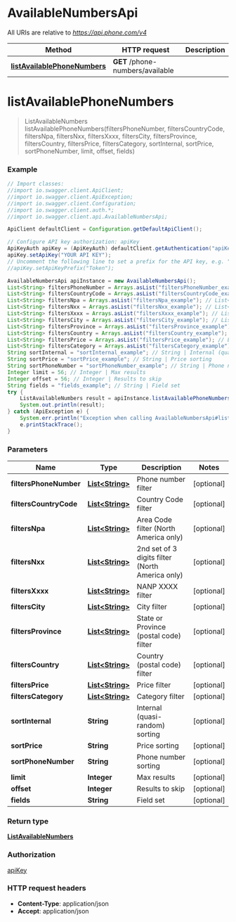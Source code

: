 # AvailableNumbersApi

All URIs are relative to *https://api.phone.com/v4*

Method | HTTP request | Description
------------- | ------------- | -------------
[**listAvailablePhoneNumbers**](AvailableNumbersApi.md#listAvailablePhoneNumbers) | **GET** /phone-numbers/available | 


<a name="listAvailablePhoneNumbers"></a>
# **listAvailablePhoneNumbers**
> ListAvailableNumbers listAvailablePhoneNumbers(filtersPhoneNumber, filtersCountryCode, filtersNpa, filtersNxx, filtersXxxx, filtersCity, filtersProvince, filtersCountry, filtersPrice, filtersCategory, sortInternal, sortPrice, sortPhoneNumber, limit, offset, fields)





### Example
```java
// Import classes:
//import io.swagger.client.ApiClient;
//import io.swagger.client.ApiException;
//import io.swagger.client.Configuration;
//import io.swagger.client.auth.*;
//import io.swagger.client.api.AvailableNumbersApi;

ApiClient defaultClient = Configuration.getDefaultApiClient();

// Configure API key authorization: apiKey
ApiKeyAuth apiKey = (ApiKeyAuth) defaultClient.getAuthentication("apiKey");
apiKey.setApiKey("YOUR API KEY");
// Uncomment the following line to set a prefix for the API key, e.g. "Token" (defaults to null)
//apiKey.setApiKeyPrefix("Token");

AvailableNumbersApi apiInstance = new AvailableNumbersApi();
List<String> filtersPhoneNumber = Arrays.asList("filtersPhoneNumber_example"); // List<String> | Phone number filter
List<String> filtersCountryCode = Arrays.asList("filtersCountryCode_example"); // List<String> | Country Code filter
List<String> filtersNpa = Arrays.asList("filtersNpa_example"); // List<String> | Area Code filter (North America only)
List<String> filtersNxx = Arrays.asList("filtersNxx_example"); // List<String> | 2nd set of 3 digits filter (North America only)
List<String> filtersXxxx = Arrays.asList("filtersXxxx_example"); // List<String> | NANP XXXX filter
List<String> filtersCity = Arrays.asList("filtersCity_example"); // List<String> | City filter
List<String> filtersProvince = Arrays.asList("filtersProvince_example"); // List<String> | State or Province (postal code) filter
List<String> filtersCountry = Arrays.asList("filtersCountry_example"); // List<String> | Country (postal code) filter
List<String> filtersPrice = Arrays.asList("filtersPrice_example"); // List<String> | Price filter
List<String> filtersCategory = Arrays.asList("filtersCategory_example"); // List<String> | Category filter
String sortInternal = "sortInternal_example"; // String | Internal (quasi-random) sorting
String sortPrice = "sortPrice_example"; // String | Price sorting
String sortPhoneNumber = "sortPhoneNumber_example"; // String | Phone number sorting
Integer limit = 56; // Integer | Max results
Integer offset = 56; // Integer | Results to skip
String fields = "fields_example"; // String | Field set
try {
    ListAvailableNumbers result = apiInstance.listAvailablePhoneNumbers(filtersPhoneNumber, filtersCountryCode, filtersNpa, filtersNxx, filtersXxxx, filtersCity, filtersProvince, filtersCountry, filtersPrice, filtersCategory, sortInternal, sortPrice, sortPhoneNumber, limit, offset, fields);
    System.out.println(result);
} catch (ApiException e) {
    System.err.println("Exception when calling AvailableNumbersApi#listAvailablePhoneNumbers");
    e.printStackTrace();
}
```

### Parameters

Name | Type | Description  | Notes
------------- | ------------- | ------------- | -------------
 **filtersPhoneNumber** | [**List&lt;String&gt;**](String.md)| Phone number filter | [optional]
 **filtersCountryCode** | [**List&lt;String&gt;**](String.md)| Country Code filter | [optional]
 **filtersNpa** | [**List&lt;String&gt;**](String.md)| Area Code filter (North America only) | [optional]
 **filtersNxx** | [**List&lt;String&gt;**](String.md)| 2nd set of 3 digits filter (North America only) | [optional]
 **filtersXxxx** | [**List&lt;String&gt;**](String.md)| NANP XXXX filter | [optional]
 **filtersCity** | [**List&lt;String&gt;**](String.md)| City filter | [optional]
 **filtersProvince** | [**List&lt;String&gt;**](String.md)| State or Province (postal code) filter | [optional]
 **filtersCountry** | [**List&lt;String&gt;**](String.md)| Country (postal code) filter | [optional]
 **filtersPrice** | [**List&lt;String&gt;**](String.md)| Price filter | [optional]
 **filtersCategory** | [**List&lt;String&gt;**](String.md)| Category filter | [optional]
 **sortInternal** | **String**| Internal (quasi-random) sorting | [optional]
 **sortPrice** | **String**| Price sorting | [optional]
 **sortPhoneNumber** | **String**| Phone number sorting | [optional]
 **limit** | **Integer**| Max results | [optional]
 **offset** | **Integer**| Results to skip | [optional]
 **fields** | **String**| Field set | [optional]

### Return type

[**ListAvailableNumbers**](ListAvailableNumbers.md)

### Authorization

[apiKey](../README.md#apiKey)

### HTTP request headers

 - **Content-Type**: application/json
 - **Accept**: application/json

